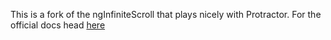 This is a fork of the ngInfiniteScroll that plays nicely with Protractor. For the official docs head [here](https://github.com/sroze/ngInfiniteScroll)
